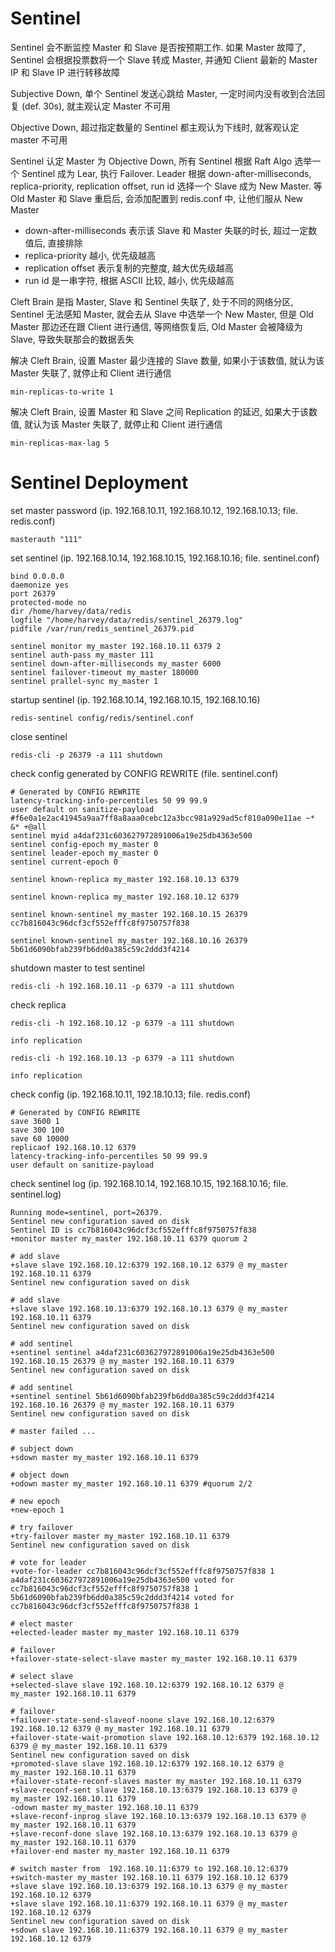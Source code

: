 # Sentinel

Sentinel 会不断监控 Master 和 Slave 是否按预期工作. 如果 Master 故障了, Sentinel 会根据投票数将一个 Slave 转成 Master, 并通知 Client 最新的 Master IP 和 Slave IP 进行转移故障

Subjective Down, 单个 Sentinel 发送心跳给 Master, 一定时间内没有收到合法回复 (def. 30s), 就主观认定 Master 不可用

Objective Down, 超过指定数量的 Sentinel 都主观认为下线时, 就客观认定 master 不可用

Sentinel 认定 Master 为 Objective Down, 所有 Sentinel 根据 Raft Algo 选举一个 Sentinel 成为 Lear, 执行 Failover. Leader 根据 down-after-milliseconds, replica-priority, replication offset, run id 选择一个 Slave 成为 New Master. 等 Old Master 和 Slave 重启后, 会添加配置到 redis.conf 中, 让他们服从 New Master

- down-after-milliseconds 表示该 Slave 和 Master 失联的时长, 超过一定数值后, 直接排除
- replica-priority 越小, 优先级越高
- replication offset 表示复制的完整度, 越大优先级越高
- run id 是一串字符, 根据 ASCII 比较, 越小, 优先级越高

Cleft Brain 是指 Master, Slave 和 Sentinel 失联了, 处于不同的网络分区, Sentinel 无法感知 Master, 就会去从 Slave 中选举一个 New Master, 但是 Old Master 那边还在跟 Client 进行通信, 等网络恢复后, Old Master 会被降级为 Slave, 导致失联那会的数据丢失

解决 Cleft Brain, 设置 Master 最少连接的 Slave 数量, 如果小于该数值, 就认为该 Master 失联了, 就停止和 Client 进行通信

```shell
min-replicas-to-write 1
```

解决 Cleft Brain, 设置 Master 和 Slave 之间 Replication 的延迟, 如果大于该数值, 就认为该 Master 失联了, 就停止和 Client 进行通信

```shell
min-replicas-max-lag 5
```

# Sentinel Deployment

set master password (ip. 192.168.10.11, 192.168.10.12, 192.168.10.13; file. redis.conf)

```shell
masterauth "111"
```

set sentinel (ip. 192.168.10.14, 192.168.10.15, 192.168.10.16; file. sentinel.conf)

```shell
bind 0.0.0.0
daemonize yes
port 26379
protected-mode no
dir /home/harvey/data/redis
logfile "/home/harvey/data/redis/sentinel_26379.log"
pidfile /var/run/redis_sentinel_26379.pid

sentinel monitor my_master 192.168.10.11 6379 2
sentinel auth-pass my_master 111
sentinel down-after-milliseconds my_master 6000
sentinel failover-timeout my_master 180000
sentinel prallel-sync my_master 1
```

startup sentinel (ip. 192.168.10.14, 192.168.10.15, 192.168.10.16)

```shell
redis-sentinel config/redis/sentinel.conf
```

close sentinel

```shell
redis-cli -p 26379 -a 111 shutdown
```

check config generated by CONFIG REWRITE (file. sentinel.conf)

```shell
# Generated by CONFIG REWRITE
latency-tracking-info-percentiles 50 99 99.9
user default on sanitize-payload #f6e0a1e2ac41945a9aa7ff8a8aaa0cebc12a3bcc981a929ad5cf810a090e11ae ~* &* +@all
sentinel myid a4daf231c603627972891006a19e25db4363e500
sentinel config-epoch my_master 0
sentinel leader-epoch my_master 0
sentinel current-epoch 0

sentinel known-replica my_master 192.168.10.13 6379

sentinel known-replica my_master 192.168.10.12 6379

sentinel known-sentinel my_master 192.168.10.15 26379 cc7b816043c96dcf3cf552efffc8f9750757f838

sentinel known-sentinel my_master 192.168.10.16 26379 5b61d6090bfab239fb6dd0a385c59c2ddd3f4214
```

shutdown master to test sentinel

```shell
redis-cli -h 192.168.10.11 -p 6379 -a 111 shutdown
```

check replica

```shell
redis-cli -h 192.168.10.12 -p 6379 -a 111 shutdown
```

```
info replication
```

```shell
redis-cli -h 192.168.10.13 -p 6379 -a 111 shutdown
```

```
info replication
```

check config (ip. 192.168.10.11, 192.18.10.13; file. redis.conf)

```shell
# Generated by CONFIG REWRITE
save 3600 1
save 300 100
save 60 10000
replicaof 192.168.10.12 6379
latency-tracking-info-percentiles 50 99 99.9
user default on sanitize-payload
```

check sentinel log (ip. 192.168.10.14, 192.168.10.15, 192.168.10.16; file. sentinel.log)

```
Running mode=sentinel, port=26379.
Sentinel new configuration saved on disk
Sentinel ID is cc7b816043c96dcf3cf552efffc8f9750757f838
+monitor master my_master 192.168.10.11 6379 quorum 2
```

```
# add slave
+slave slave 192.168.10.12:6379 192.168.10.12 6379 @ my_master 192.168.10.11 6379
Sentinel new configuration saved on disk

# add slave
+slave slave 192.168.10.13:6379 192.168.10.13 6379 @ my_master 192.168.10.11 6379
Sentinel new configuration saved on disk

# add sentinel
+sentinel sentinel a4daf231c603627972891006a19e25db4363e500 192.168.10.15 26379 @ my_master 192.168.10.11 6379
Sentinel new configuration saved on disk

# add sentinel
+sentinel sentinel 5b61d6090bfab239fb6dd0a385c59c2ddd3f4214 192.168.10.16 26379 @ my_master 192.168.10.11 6379
Sentinel new configuration saved on disk
```

```
# master failed ...

# subject down
+sdown master my_master 192.168.10.11 6379

# object down
+odown master my_master 192.168.10.11 6379 #quorum 2/2

# new epoch
+new-epoch 1

# try failover
+try-failover master my_master 192.168.10.11 6379
Sentinel new configuration saved on disk

# vote for leader
+vote-for-leader cc7b816043c96dcf3cf552efffc8f9750757f838 1
a4daf231c603627972891006a19e25db4363e500 voted for cc7b816043c96dcf3cf552efffc8f9750757f838 1
5b61d6090bfab239fb6dd0a385c59c2ddd3f4214 voted for cc7b816043c96dcf3cf552efffc8f9750757f838 1

# elect master
+elected-leader master my_master 192.168.10.11 6379

# failover
+failover-state-select-slave master my_master 192.168.10.11 6379

# select slave
+selected-slave slave 192.168.10.12:6379 192.168.10.12 6379 @ my_master 192.168.10.11 6379

# failover
+failover-state-send-slaveof-noone slave 192.168.10.12:6379 192.168.10.12 6379 @ my_master 192.168.10.11 6379
+failover-state-wait-promotion slave 192.168.10.12:6379 192.168.10.12 6379 @ my_master 192.168.10.11 6379
Sentinel new configuration saved on disk
+promoted-slave slave 192.168.10.12:6379 192.168.10.12 6379 @ my_master 192.168.10.11 6379
+failover-state-reconf-slaves master my_master 192.168.10.11 6379
+slave-reconf-sent slave 192.168.10.13:6379 192.168.10.13 6379 @ my_master 192.168.10.11 6379
-odown master my_master 192.168.10.11 6379
+slave-reconf-inprog slave 192.168.10.13:6379 192.168.10.13 6379 @ my_master 192.168.10.11 6379
+slave-reconf-done slave 192.168.10.13:6379 192.168.10.13 6379 @ my_master 192.168.10.11 6379
+failover-end master my_master 192.168.10.11 6379

# switch master from  192.168.10.11:6379 to 192.168.10.12:6379
+switch-master my_master 192.168.10.11 6379 192.168.10.12 6379
+slave slave 192.168.10.13:6379 192.168.10.13 6379 @ my_master 192.168.10.12 6379
+slave slave 192.168.10.11:6379 192.168.10.11 6379 @ my_master 192.168.10.12 6379
Sentinel new configuration saved on disk
+sdown slave 192.168.10.11:6379 192.168.10.11 6379 @ my_master 192.168.10.12 6379
```
